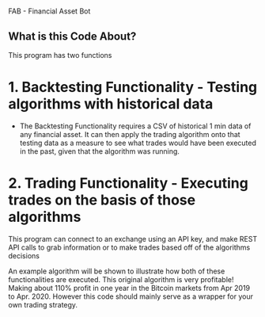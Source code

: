# 
FAB - Financial Asset Bot

## What is this Code About?
This program has two functions
# 1. Backtesting Functionality - Testing algorithms with historical data 
  - The Backtesting Functionality requires a CSV of historical 1 min data of any financial asset. It can then apply the trading algorithm onto that testing data as a measure to see what trades would have been executed in the past, given that the algorithm was running. 
    
# 2. Trading Functionality - Executing trades on the basis of those algorithms
  This program can connect to an exchange using an API key, and make REST API calls to grab information or to make trades based off of the algorithms decisions
  

An example algorithm will be shown to illustrate how both of these functionalities are executed. This original algorithm is very profitable! Making about 110% profit in one year in the Bitcoin markets from Apr 2019 to Apr. 2020. However this code should mainly serve as a wrapper for your own trading strategy.
